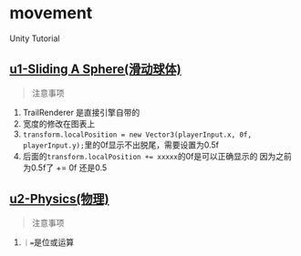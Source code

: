 # movement

Unity Tutorial

## [u1-Sliding A Sphere(滑动球体)][u1]

> 注意事项

1. TrailRenderer 是直接引擎自带的
2. 宽度的修改在图表上
3. `transform.localPosition = new Vector3(playerInput.x, 0f, playerInput.y);`里的0f显示不出脱尾，需要设置为0.5f
4. 后面的`transform.localPosition += xxxxx`的0f是可以正确显示的 因为之前为0.5f了 += 0f 还是0.5

## [u2-Physics(物理)][u2]

> 注意事项

1. `｜=`是位或运算

[u1]: https://catlikecoding.com/unity/tutorials/movement/sliding-a-sphere/
[u2]: https://catlikecoding.com/unity/tutorials/movement/physics/
